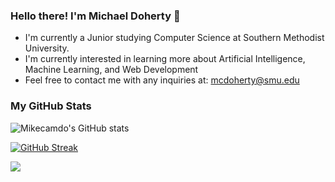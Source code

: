 ### Hello there! I'm Michael Doherty 👋

- I'm currently a Junior studying Computer Science at Southern Methodist University.
- I'm currently interested in learning more about Artificial Intelligence, Machine Learning, and Web Development
- Feel free to contact me with any inquiries at: mcdoherty@smu.edu

### My GitHub Stats

![Mikecamdo's GitHub stats](https://github-readme-stats.vercel.app/api?username=mikecamdo&show_icons=true&theme=dark&hide_border=true)

[![GitHub Streak](https://streak-stats.demolab.com/?user=Mikecamdo&theme=dark&hide_border=true)](https://git.io/streak-stats)

[![](https://visitcount.itsvg.in/api?id=Mikecamdo&color=12&icon=5&pretty=true)](https://visitcount.itsvg.in)

<!--
**Mikecamdo/Mikecamdo** is a ✨ _special_ ✨ repository because its `README.md` (this file) appears on your GitHub profile.

Here are some ideas to get you started:

- 🔭 I’m currently working on ...
- 🌱 I’m currently learning ...
- 👯 I’m looking to collaborate on ...
- 🤔 I’m looking for help with ...
- 💬 Ask me about ...
- 📫 How to reach me: ...
- 😄 Pronouns: ...
- ⚡ Fun fact: ...
-->
